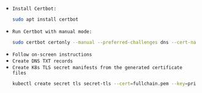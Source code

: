 - `Install Certbot:`
  ```bash
  sudo apt install certbot
  ```
- `Run Certbot with manual mode:`
  ```bash
  sudo certbot certonly --manual --preferred-challenges dns --cert-name devsecops15.com
  ```
- `Follow on-screen instructions`
- `Create DNS TXT records`
- `Create K8s TLS secret manifests from the generated certificate files`
  ```bash
  kubectl create secret tls secret-tls --cert=fullchain.pem --key=privkey.pem --dry-run=client -o yaml > secret-tls.yaml
  ```
